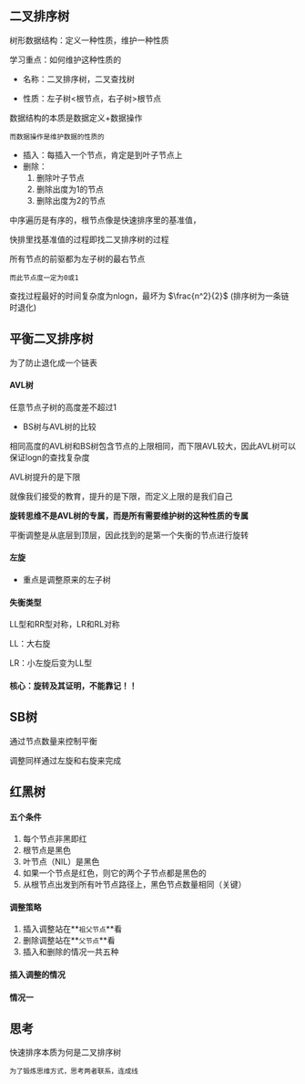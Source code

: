 ## 二叉排序树

树形数据结构：定义一种性质，维护一种性质

学习重点：如何维护这种性质的

- 名称：二叉排序树，二叉查找树

- 性质：左子树<根节点，右子树>根节点

数据结构的本质是数据定义+数据操作

	而数据操作是维护数据的性质的

- 插入：每插入一个节点，肯定是到叶子节点上
- 删除：
  1. 删除叶子节点
  2. 删除出度为1的节点
  3. 删除出度为2的节点

中序遍历是有序的，根节点像是快速排序里的基准值，

快排里找基准值的过程即找二叉排序树的过程

所有节点的前驱都为左子树的最右节点

	而此节点度一定为0或1

查找过程最好的时间复杂度为nlogn，最坏为 $\frac{n^2}{2}$ (排序树为一条链时退化)



## 平衡二叉排序树

为了防止退化成一个链表

#### AVL树

任意节点子树的高度差不超过1

- BS树与AVL树的比较

相同高度的AVL树和BS树包含节点的上限相同，而下限AVL较大，因此AVL树可以保证logn的查找复杂度

AVL树提升的是下限

就像我们接受的教育，提升的是下限，而定义上限的是我们自己

**旋转思维不是AVL树的专属，而是所有需要维护树的这种性质的专属**

平衡调整是从底层到顶层，因此找到的是第一个失衡的节点进行旋转

#### 左旋

- 重点是调整原来的左子树

#### 失衡类型

LL型和RR型对称，LR和RL对称


LL：大右旋

LR：小左旋后变为LL型

#### 核心：旋转及其证明，不能靠记！！

## SB树

通过节点数量来控制平衡

调整同样通过左旋和右旋来完成

## 红黑树

#### 五个条件

1. 每个节点非黑即红
2. 根节点是黑色
3. 叶节点（NIL）是黑色
4. 如果一个节点是红色，则它的两个子节点都是黑色的
5. 从根节点出发到所有叶节点路径上，黑色节点数量相同（关键）

#### 调整策略

1. 插入调整站在**`祖父节点`**看
2. 删除调整站在**`父节点`**看
3. 插入和删除的情况一共五种

#### 插入调整的情况

#### 情况一

## 思考

快速排序本质为何是二叉排序树

	为了锻炼思维方式，思考两者联系，连成线